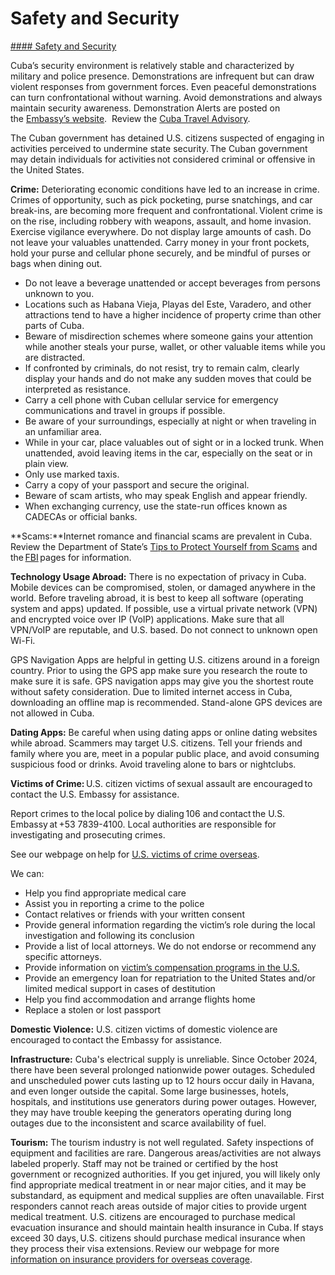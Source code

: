 # Safety and Security

[#### Safety and Security](javascript:void(0); "Safety and Security")

Cuba’s security environment is relatively stable and characterized by military and police presence. Demonstrations are infrequent but can draw violent responses from government forces. Even peaceful demonstrations can turn confrontational without warning. Avoid demonstrations and always maintain security awareness. Demonstration Alerts are posted on the [Embassy’s website](https://cu.usembassy.gov/).  Review the [Cuba Travel Advisory](https://travel.state.gov/content/travel/en/traveladvisories/traveladvisories/cuba-travel-advisory.html).

The Cuban government has detained U.S. citizens suspected of engaging in activities perceived to undermine state security. The Cuban government may detain individuals for activities not considered criminal or offensive in the United States.

**Crime:** Deteriorating economic conditions have led to an increase in crime. Crimes of opportunity, such as pick pocketing, purse snatchings, and car break-ins, are becoming more frequent and confrontational. Violent crime is on the rise, including robbery with weapons, assault, and home invasion. Exercise vigilance everywhere. Do not display large amounts of cash. Do not leave your valuables unattended. Carry money in your front pockets, hold your purse and cellular phone securely, and be mindful of purses or bags when dining out.

* Do not leave a beverage unattended or accept beverages from persons unknown to you.
* Locations such as Habana Vieja, Playas del Este, Varadero, and other attractions tend to have a higher incidence of property crime than other parts of Cuba.
* Beware of misdirection schemes where someone gains your attention while another steals your purse, wallet, or other valuable items while you are distracted.
* If confronted by criminals, do not resist, try to remain calm, clearly display your hands and do not make any sudden moves that could be interpreted as resistance.
* Carry a cell phone with Cuban cellular service for emergency communications and travel in groups if possible.
* Be aware of your surroundings, especially at night or when traveling in an unfamiliar area.
* While in your car, place valuables out of sight or in a locked trunk. When unattended, avoid leaving items in the car, especially on the seat or in plain view.
* Only use marked taxis.
* Carry a copy of your passport and secure the original.
* Beware of scam artists, who may speak English and appear friendly.
* When exchanging currency, use the state-run offices known as CADECAs or official banks.

**Scams:**Internet romance and financial scams are prevalent in Cuba. Review the Department of State’s [Tips to Protect Yourself from Scams](https://travel.state.gov/content/travel/en/international-travel/emergencies/international-financial-scams.html) and the [FBI](https://www.fbi.gov/how-we-can-help-you/scams-and-safety/common-frauds-and-scams) pages for information.

**Technology Usage Abroad:** There is no expectation of privacy in Cuba. Mobile devices can be compromised, stolen, or damaged anywhere in the world. Before traveling abroad, it is best to keep all software (operating system and apps) updated. If possible, use a virtual private network (VPN) and encrypted voice over IP (VoIP) applications. Make sure that all VPN/VoIP are reputable, and U.S. based. Do not connect to unknown open Wi-Fi.

GPS Navigation Apps are helpful in getting U.S. citizens around in a foreign country. Prior to using the GPS app make sure you research the route to make sure it is safe. GPS navigation apps may give you the shortest route without safety consideration. Due to limited internet access in Cuba, downloading an offline map is recommended. Stand-alone GPS devices are not allowed in Cuba.

**Dating Apps:** Be careful when using dating apps or online dating websites while abroad. Scammers may target U.S. citizens. Tell your friends and family where you are, meet in a popular public place, and avoid consuming suspicious food or drinks. Avoid traveling alone to bars or nightclubs.

**Victims of Crime:** U.S. citizen victims of sexual assault are encouraged to contact the U.S. Embassy for assistance.

Report crimes to the local police by dialing 106 and contact the U.S. Embassy at +53 7839-4100. Local authorities are responsible for investigating and prosecuting crimes.

See our webpage on help for [U.S. victims of crime overseas](http://travel.state.gov/content/passports/en/emergencies/victims.html).

We can:

* Help you find appropriate medical care
* Assist you in reporting a crime to the police
* Contact relatives or friends with your written consent
* Provide general information regarding the victim’s role during the local investigation and following its conclusion
* Provide a list of local attorneys. We do not endorse or recommend any specific attorneys.
* Provide information on [victim’s compensation programs in the U.S.](http://travel.state.gov/content/passports/english/emergencies/victims.html)
* Provide an emergency loan for repatriation to the United States and/or limited medical support in cases of destitution
* Help you find accommodation and arrange flights home
* Replace a stolen or lost passport

**Domestic Violence:** U.S. citizen victims of domestic violence are encouraged to contact the Embassy for assistance.

**Infrastructure:** Cuba's electrical supply is unreliable. Since October 2024, there have been several prolonged nationwide power outages. Scheduled and unscheduled power cuts lasting up to 12 hours occur daily in Havana, and even longer outside the capital. Some large businesses, hotels, hospitals, and institutions use generators during power outages. However, they may have trouble keeping the generators operating during long outages due to the inconsistent and scarce availability of fuel.

**Tourism:** The tourism industry is not well regulated. Safety inspections of equipment and facilities are rare. Dangerous areas/activities are not always labeled properly. Staff may not be trained or certified by the host government or recognized authorities. If you get injured, you will likely only find appropriate medical treatment in or near major cities, and it may be substandard, as equipment and medical supplies are often unavailable. First responders cannot reach areas outside of major cities to provide urgent medical treatment. U.S. citizens are encouraged to purchase medical evacuation insurance and should maintain health insurance in Cuba. If stays exceed 30 days, U.S. citizens should purchase medical insurance when they process their visa extensions. Review our webpage for more [information on insurance providers for overseas coverage](https://travel.state.gov/content/travel/en/international-travel/before-you-go/your-health-abroad/Insurance_Coverage_Overseas.html).